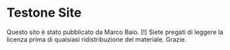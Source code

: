 # Testone Site
Questo sito è stato pubblicato da Marco Baio.
[!] Siete pregati di leggere la licenza prima di qualsiasi ridistribuzione del materiale. Grazie.